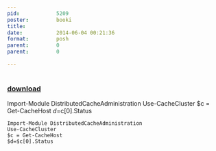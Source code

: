 ```yaml
---
pid:            5209
poster:         booki
title:          
date:           2014-06-04 00:21:36
format:         posh
parent:         0
parent:         0

---
```


# 

### [download](5209.ps1)

Import-Module DistributedCacheAdministration
Use-CacheCluster
$c = Get-CacheHost
$d=$c[0].Status

```posh
Import-Module DistributedCacheAdministration
Use-CacheCluster
$c = Get-CacheHost
$d=$c[0].Status
```
